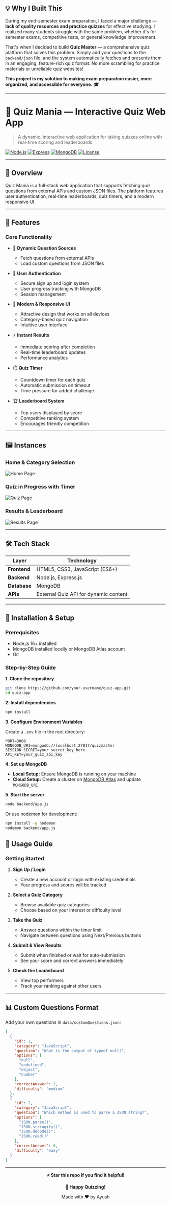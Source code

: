 ## 💡 Why I Built This

During my end-semester exam preparation, I faced a major challenge — **lack of quality resources and practice quizzes** for effective studying. I realized many students struggle with the same problem, whether it's for semester exams, competitive tests, or general knowledge improvement.

That's when I decided to build **Quiz Master** — a comprehensive quiz platform that solves this problem. Simply add your questions to the `backend/json` file, and the system automatically fetches and presents them in an engaging, feature-rich quiz format. No more scrambling for practice materials or unreliable quiz websites!

**This project is my solution to making exam preparation easier, more organized, and accessible for everyone.** 🎓

---
# 📝 Quiz Mania — Interactive Quiz Web App

> A dynamic, interactive web application for taking quizzes online with real-time scoring and leaderboards

[![Node.js](https://img.shields.io/badge/Node.js-16+-green.svg)](https://nodejs.org/)
[![Express](https://img.shields.io/badge/Express-4.x-blue.svg)](https://expressjs.com/)
[![MongoDB](https://img.shields.io/badge/MongoDB-latest-brightgreen.svg)](https://www.mongodb.com/)
[![License](https://img.shields.io/badge/License-MIT-yellow.svg)](LICENSE)

---

## 🎯 Overview

Quiz Mania is a full-stack web application that supports fetching quiz questions from external APIs and custom JSON files. The platform features user authentication, real-time leaderboards, quiz timers, and a modern responsive UI.

---

## 🌟 Features

### Core Functionality
- 🔄 **Dynamic Question Sources**
  - Fetch questions from external APIs
  - Load custom questions from JSON files
  
- 🔐 **User Authentication**
  - Secure sign up and login system
  - User progress tracking with MongoDB
  - Session management

- 🎨 **Modern & Responsive UI**
  - Attractive design that works on all devices
  - Category-based quiz navigation
  - Intuitive user interface

- ⚡ **Instant Results**
  - Immediate scoring after completion
  - Real-time leaderboard updates
  - Performance analytics

- ⏱️ **Quiz Timer**
  - Countdown timer for each quiz
  - Automatic submission on timeout
  - Time pressure for added challenge

- 🏆 **Leaderboard System**
  - Top users displayed by score
  - Competitive ranking system
  - Encourages friendly competition

---
## 🖼️ Instances

### Home & Category Selection
![Home Page](https://github.com/Ayush2049/THE-ULTIMATE-QUIZ-WEB-APP/blob/0c02da5fb3597f620387463cd89c559dbd4149e7/project-instances/example1.png)

### Quiz in Progress with Timer
![Quiz Page](https://github.com/Ayush2049/THE-ULTIMATE-QUIZ-WEB-APP/blob/0c02da5fb3597f620387463cd89c559dbd4149e7/project-instances/example2.png)

### Results & Leaderboard
![Results Page](https://github.com/Ayush2049/THE-ULTIMATE-QUIZ-WEB-APP/blob/0c02da5fb3597f620387463cd89c559dbd4149e7/project-instances/example3.png)

---

## 🛠️ Tech Stack

| Layer | Technology |
|-------|-----------|
| **Frontend** | HTML5, CSS3, JavaScript (ES6+) |
| **Backend** | Node.js, Express.js |
| **Database** | MongoDB |
| **APIs** | External Quiz API for dynamic content |


---

## 🚀 Installation & Setup

### Prerequisites

- Node.js 16+ installed
- MongoDB installed locally or MongoDB Atlas account
- Git

### Step-by-Step Guide

**1. Clone the repository**
```bash
git clone https://github.com/your-username/quiz-app.git
cd quiz-app
```

**2. Install dependencies**
```bash
npm install
```

**3. Configure Environment Variables**

Create a `.env` file in the root directory:
```env
PORT=3000
MONGODB_URI=mongodb://localhost:27017/quizmaster
SESSION_SECRET=your_secret_key_here
API_KEY=your_quiz_api_key
```

**4. Set up MongoDB**

- **Local Setup:** Ensure MongoDB is running on your machine
- **Cloud Setup:** Create a cluster on [MongoDB Atlas](https://www.mongodb.com/cloud/atlas) and update `MONGODB_URI`

**5. Start the server**
```bash
node backend/app.js
```

Or use nodemon for development:
```bash
npm install -g nodemon
nodemon backend/app.js
```


## 📝 Usage Guide

### Getting Started

1. **Sign Up / Login**
   - Create a new account or login with existing credentials
   - Your progress and scores will be tracked

2. **Select a Quiz Category**
   - Browse available quiz categories
   - Choose based on your interest or difficulty level

3. **Take the Quiz**
   - Answer questions within the timer limit
   - Navigate between questions using Next/Previous buttons

4. **Submit & View Results**
   - Submit when finished or wait for auto-submission
   - See your score and correct answers immediately

5. **Check the Leaderboard**
   - View top performers
   - Track your ranking against other users

---

## 📊 Custom Questions Format

Add your own questions in `data/customQuestions.json`:
```json
[
  {
    "id": 1,
    "category": "JavaScript",
    "question": "What is the output of typeof null?",
    "options": [
      "null",
      "undefined",
      "object",
      "number"
    ],
    "correctAnswer": 2,
    "difficulty": "medium"
  },
  {
    "id": 2,
    "category": "JavaScript",
    "question": "Which method is used to parse a JSON string?",
    "options": [
      "JSON.parse()",
      "JSON.stringify()",
      "JSON.decode()",
      "JSON.read()"
    ],
    "correctAnswer": 0,
    "difficulty": "easy"
  }
]
```


---




<div align="center">

**⭐ Star this repo if you find it helpful!**

**📝 Happy Quizzing!**

Made with ❤️ by Ayush

</div>
